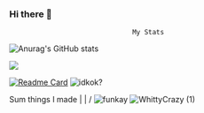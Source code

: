 
### Hi there 👋

                                   My Stats
![Anurag's GitHub stats](https://github-readme-stats.vercel.app/api?username=vackyton&theme=radical&show_icons=true)

![](https://github-profile-summary-cards.vercel.app/api/cards/repos-per-language?username=3kh0&theme=github_dark)

[![Readme Card](https://github-readme-stats.vercel.app/api/pin/?username=vackyton&&theme=radical&repo=MyPythonScripts)](https://github.com/vackyton/MyPythonScripts)
![idkok?](https://discord.c99.nl/widget/theme-1/756319882135601263.png)

Sum things I made |
                  |
                  \/
![funkay](https://user-images.githubusercontent.com/79385929/128585292-d77b5431-2ec3-4bc7-a092-8a9b7a72758b.png)
![WhittyCrazy (1)](https://user-images.githubusercontent.com/79385929/128584952-5b5e2eba-3534-41c2-8822-3ed599d7eff0.png)
